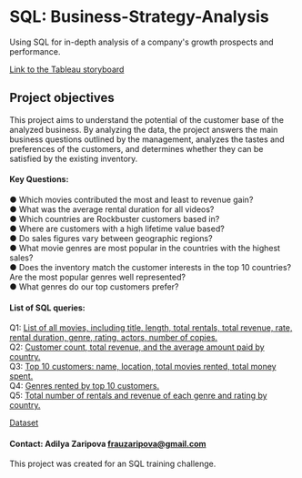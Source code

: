 # SQL: Business-Strategy-Analysis
Using SQL for in-depth analysis of a company's growth prospects and performance.  

[Link to the Tableau storyboard](https://public.tableau.com/views/RockbusterStealthUnderstandingcustomerpotential/RockbusterStealth?:language=en-US&:display_count=n&:origin=viz_share_link)

## Project objectives

This project aims to understand the potential of the customer base of the analyzed business. By analyzing the data, the project answers the main business questions outlined by the management, analyzes the tastes and preferences of the customers, and determines whether they can be satisfied by the existing inventory.  

#### Key Questions:  

● Which movies contributed the most and least to revenue gain?  
● What was the average rental duration for all videos?   
● Which countries are Rockbuster customers based in?  
● Where are customers with a high lifetime value based?   
● Do sales figures vary between geographic regions?  
● What movie genres are most popular in the countries with the highest sales?  
● Does the inventory match the customer interests in the top 10 countries? Are the most popular genres well represented?  
● What genres do our top customers prefer?   

#### List of SQL queries:  

Q1: [List of all movies, including title, length, total rentals, total revenue, rate, rental duration, genre, rating, actors, number of copies.](https://github.com/adilyaza/Business-Strategy-Analysis/blob/14739fa56c364d8f79584181ee82b5af6d6f782c/JOINAllMovies)  
Q2: [Customer count, total revenue, and the average amount paid by country.](https://github.com/adilyaza/Business-Strategy-Analysis/blob/14739fa56c364d8f79584181ee82b5af6d6f782c/GROUPBYCountry)  
Q3: [Top 10 customers: name, location, total movies rented, total money spent.](https://github.com/adilyaza/Business-Strategy-Analysis/blob/14739fa56c364d8f79584181ee82b5af6d6f782c/RANKCustomers)  
Q4: [Genres rented by top 10 customers.](https://github.com/adilyaza/Business-Strategy-Analysis/blob/a1175c055d794316a5731f26f26b9240d1824e47/SUBQUERY)  
Q5: [Total number of rentals and revenue of each genre and rating by country.](https://github.com/adilyaza/Business-Strategy-Analysis/blob/a1175c055d794316a5731f26f26b9240d1824e47/MultipleJOINS)  

  
[Dataset](http://www.postgresqltutorial.com/wp-content/uploads/2019/05/dvdrental.zip)  
#### Contact: Adilya Zaripova frauzaripova@gmail.com  
This project was created for an SQL training challenge.

